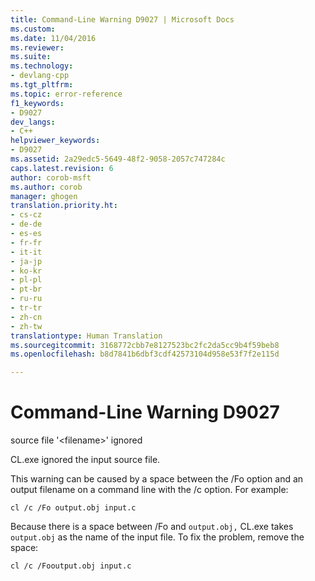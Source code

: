 ```yaml
---
title: Command-Line Warning D9027 | Microsoft Docs
ms.custom: 
ms.date: 11/04/2016
ms.reviewer: 
ms.suite: 
ms.technology:
- devlang-cpp
ms.tgt_pltfrm: 
ms.topic: error-reference
f1_keywords:
- D9027
dev_langs:
- C++
helpviewer_keywords:
- D9027
ms.assetid: 2a29edc5-5649-48f2-9058-2057c747284c
caps.latest.revision: 6
author: corob-msft
ms.author: corob
manager: ghogen
translation.priority.ht:
- cs-cz
- de-de
- es-es
- fr-fr
- it-it
- ja-jp
- ko-kr
- pl-pl
- pt-br
- ru-ru
- tr-tr
- zh-cn
- zh-tw
translationtype: Human Translation
ms.sourcegitcommit: 3168772cbb7e8127523bc2fc2da5cc9b4f59beb8
ms.openlocfilehash: b8d7841b6dbf3cdf42573104d958e53f7f2e115d

---
```

# Command-Line Warning D9027
source file '\<filename>' ignored  
  
 CL.exe ignored the input source file.  
  
 This warning can be caused by a space between the /Fo option and an output filename on a command line with the /c option. For example:  
  
```  
cl /c /Fo output.obj input.c   
```  
  
 Because there is a space between /Fo and `output.obj,` CL.exe takes `output.obj` as the name of the input file. To fix the problem, remove the space:  
  
```  
cl /c /Fooutput.obj input.c   
```


<!--HONumber=Jan17_HO2-->


